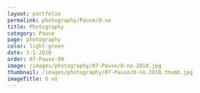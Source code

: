 ```yaml
---
layout: portfolio
permalink: photography/Pause/O-no
title: Photography
category: Pause
page: photography
color: light-green
date: 1-1-2010
order: 07-Pause-99
image: /images/photography/07-Pause/O-no.2010.jpg
thumbnail: /images/photography/07-Pause/O-no.2010.thumb.jpg
imageTitle: O no
---
```

